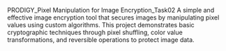 PRODIGY_Pixel Manipulation for Image Encryption_Task02
A simple and effective image encryption tool that secures images by manipulating pixel values using custom algorithms. This project demonstrates basic cryptographic techniques through pixel shuffling, color value transformations, and reversible operations to protect image data.

